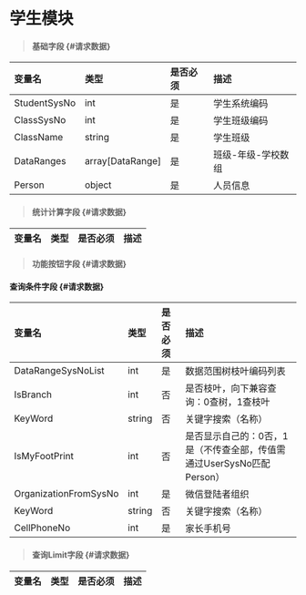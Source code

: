# 学生模块

> #### 基础字段 {#请求数据}

| 变量名 | 类型 | 是否必须 | 描述 |
| :--- | :--- | :--- | :--- |
| StudentSysNo | int | 是 |学生系统编码 |
| ClassSysNo | int | 是 | 学生班级编码 |
| ClassName| string| 是 | 学生班级 |
| DataRanges| array[DataRange]| 是 | 班级-年级-学校数组 |
| Person | object | 是 | 人员信息 |



> #### 统计计算字段 {#请求数据}

| 变量名 | 类型 | 是否必须 | 描述 |
| :--- | :--- | :--- | :--- |


> #### 功能按钮字段 {#请求数据}

#### 查询条件字段 {#请求数据}

| 变量名 | 类型 | 是否必须 | 描述 |
| :--- | :--- | :--- | :--- |
| DataRangeSysNoList | int | 是 | 数据范围树枝叶编码列表 |
| IsBranch | int | 否 | 是否枝叶，向下兼容查询：0查树，1查枝叶 |
| KeyWord | string | 否 | 关键字搜索（名称） |
| IsMyFootPrint | int | 否 | 是否显示自己的：0否，1是（不传查全部，传值需通过UserSysNo匹配Person） |
| OrganizationFromSysNo| int | 是 | 微信登陆者组织 |
| KeyWord | string | 否 | 关键字搜索（名称） |
| CellPhoneNo| int | 是 | 家长手机号 |


> #### 查询Limit字段 {#请求数据}

| 变量名 | 类型 | 是否必须 | 描述 |
| :--- | :--- | :--- | :--- |


